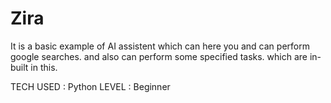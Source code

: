 # Zira

It is a basic example of AI assistent which can here you and can perform google searches.
and also can perform some specified tasks.
which are in-built in this.

TECH USED : Python
LEVEL : Beginner
